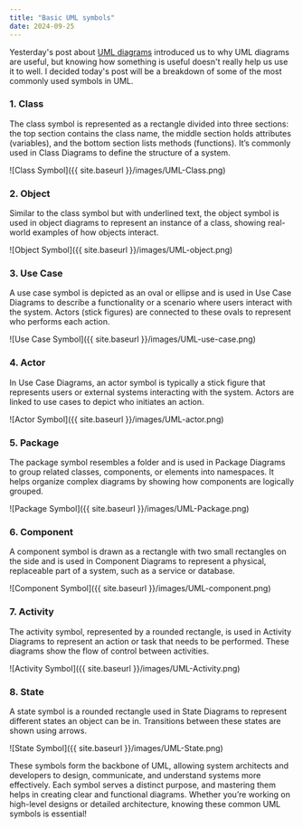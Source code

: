 ```yaml
---
title: "Basic UML symbols"
date: 2024-09-25
---
```


Yesterday's post about [UML diagrams](https://scoopsies.github.io/finding-clojure/2024/09/23/What-is-a-UML.html) introduced us to why UML diagrams are useful, but knowing how something is useful
doesn't really help us use it to well. I decided today's post will be a breakdown of some of the most commonly used
symbols in UML.

### 1. Class

The class symbol is represented as a rectangle divided into three sections: the top section contains the class name, the 
middle section holds attributes (variables), and the bottom section lists methods (functions). It’s commonly used in 
Class Diagrams to define the structure of a system.

![Class Symbol]({{ site.baseurl }}/images/UML-Class.png)

### 2. Object

Similar to the class symbol but with underlined text, the object symbol is used in object diagrams to represent an
instance of a class, showing real-world examples of how objects interact.

![Object Symbol]({{ site.baseurl }}/images/UML-object.png)

### 3. Use Case

A use case symbol is depicted as an oval or ellipse and is used in Use Case Diagrams to describe a functionality or a 
scenario where users interact with the system. Actors (stick figures) are connected to these ovals to represent who 
performs each action.

![Use Case Symbol]({{ site.baseurl }}/images/UML-use-case.png)

### 4. Actor

In Use Case Diagrams, an actor symbol is typically a stick figure that represents users or external systems interacting 
with the system. Actors are linked to use cases to depict who initiates an action.

![Actor Symbol]({{ site.baseurl }}/images/UML-actor.png)

### 5. Package

The package symbol resembles a folder and is used in Package Diagrams to group related classes, components, or elements 
into namespaces. It helps organize complex diagrams by showing how components are logically grouped.

![Package Symbol]({{ site.baseurl }}/images/UML-Package.png)

### 6. Component

A component symbol is drawn as a rectangle with two small rectangles on the side and is used in Component Diagrams to 
represent a physical, replaceable part of a system, such as a service or database.

![Component Symbol]({{ site.baseurl }}/images/UML-component.png)

### 7. Activity

The activity symbol, represented by a rounded rectangle, is used in Activity Diagrams to represent an action or task 
that needs to be performed. These diagrams show the flow of control between activities.

![Activity Symbol]({{ site.baseurl }}/images/UML-Activity.png)

### 8. State

A state symbol is a rounded rectangle used in State Diagrams to represent different states an object can be in. 
Transitions between these states are shown using arrows.

![State Symbol]({{ site.baseurl }}/images/UML-State.png)

These symbols form the backbone of UML, allowing system architects and developers to design, communicate, and understand 
systems more effectively. Each symbol serves a distinct purpose, and mastering them helps in creating clear and 
functional diagrams. Whether you’re working on high-level designs or detailed architecture, knowing these common UML 
symbols is essential!